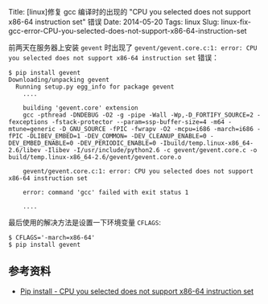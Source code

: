 Title: [linux]修复 gcc 编译时的出现的 "CPU you selected does not support x86-64 instruction set" 错误
Date: 2014-05-20
Tags: linux
Slug: linux-fix-gcc-error-CPU-you-selected-does-not-support-x86-64-instruction-set

前两天在服务器上安装 `gevent` 时出现了 `gevent/gevent.core.c:1: error: CPU you selected does not support x86-64 instruction set` 错误：

    $ pip install gevent
    Downloading/unpacking gevent
      Running setup.py egg_info for package gevent
        ....
        
        building 'gevent.core' extension
        gcc -pthread -DNDEBUG -O2 -g -pipe -Wall -Wp,-D_FORTIFY_SOURCE=2 -fexceptions -fstack-protector --param=ssp-buffer-size=4 -m64 -mtune=generic -D_GNU_SOURCE -fPIC -fwrapv -O2 -mcpu=i686 -march=i686 -fPIC -DLIBEV_EMBED=1 -DEV_COMMON= -DEV_CLEANUP_ENABLE=0 -DEV_EMBED_ENABLE=0 -DEV_PERIODIC_ENABLE=0 -Ibuild/temp.linux-x86_64-2.6/libev -Ilibev -I/usr/include/python2.6 -c gevent/gevent.core.c -o build/temp.linux-x86_64-2.6/gevent/gevent.core.o
        
        gevent/gevent.core.c:1: error: CPU you selected does not support x86-64 instruction set
        
        error: command 'gcc' failed with exit status 1
        
        ....
 
最后使用的解决方法是设置一下环境变量 `CFLAGS`:

    $ CFLAGS='-march=x86-64'
    $ pip install gevent


## 参考资料

* [Pip install - CPU you selected does not support x86-64 instruction set](http://unix.stackexchange.com/questions/82089/pip-install-cpu-you-selected-does-not-support-x86-64-instruction-set)
